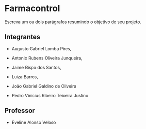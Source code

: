 # Farmacontrol

Escreva um ou dois parágrafos resumindo o objetivo de seu projeto.

## Integrantes

* Augusto Gabriel Lomba Pires,

* Antonio Rubens Oliveira Junqueira,

* Jaime Bispo dos Santos,

* Luiza Barros,

* João Gabriel Galdino de Oliveira

* Pedro Vinícius Ribeiro Teixeira Justino

## Professor

* Eveline Alonso Veloso

